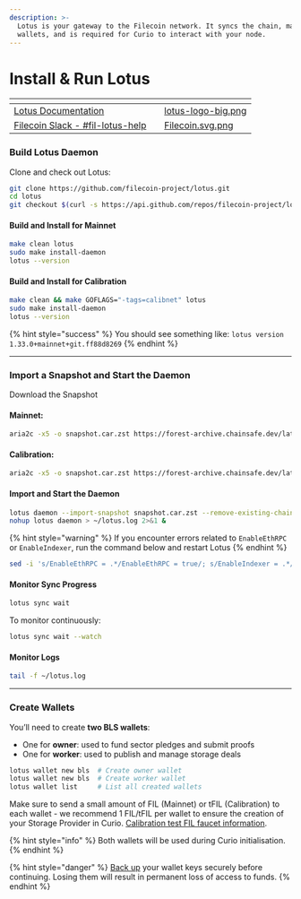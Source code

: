 ```yaml
---
description: >-
  Lotus is your gateway to the Filecoin network. It syncs the chain, manages
  wallets, and is required for Curio to interact with your node.
---
```


# Install & Run Lotus

<table data-view="cards"><thead><tr><th></th><th></th><th data-hidden data-card-cover data-type="files"></th></tr></thead><tbody><tr><td><a href="https://lotus.filecoin.io/lotus/get-started/what-is-lotus/">Lotus Documentation</a></td><td></td><td><a href="../../.gitbook/assets/lotus-logo-big.png">lotus-logo-big.png</a></td></tr><tr><td><a href="https://filecoinproject.slack.com/archives/CPFTWMY7N">Filecoin Slack - #fil-lotus-help</a></td><td></td><td><a href="../../.gitbook/assets/Filecoin.svg.png">Filecoin.svg.png</a></td></tr></tbody></table>

### Build Lotus Daemon

Clone and check out Lotus:

```sh
git clone https://github.com/filecoin-project/lotus.git
cd lotus
git checkout $(curl -s https://api.github.com/repos/filecoin-project/lotus/releases/latest | jq -r .tag_name)
```

#### **Build and Install for Mainnet**

```sh
make clean lotus
sudo make install-daemon
lotus --version
```

#### **Build and Install for Calibration**

```sh
make clean && make GOFLAGS="-tags=calibnet" lotus
sudo make install-daemon
lotus --version
```

{% hint style="success" %}
You should see something like: `lotus version 1.33.0+mainnet+git.ff88d8269`
{% endhint %}

***

### Import a Snapshot and Start the Daemon

Download the Snapshot

#### Mainnet:

```sh
aria2c -x5 -o snapshot.car.zst https://forest-archive.chainsafe.dev/latest/mainnet/
```

#### Calibration:

```sh
aria2c -x5 -o snapshot.car.zst https://forest-archive.chainsafe.dev/latest/calibnet/
```

#### Import and Start the Daemon

```sh
lotus daemon --import-snapshot snapshot.car.zst --remove-existing-chain --halt-after-import
nohup lotus daemon > ~/lotus.log 2>&1 &
```

{% hint style="warning" %}
If you encounter errors related to `EnableEthRPC` or `EnableIndexer`, run the command below and restart Lotus
{% endhint %}

```sh
sed -i 's/EnableEthRPC = .*/EnableEthRPC = true/; s/EnableIndexer = .*/EnableIndexer = true/' ~/.lotus/config.toml
```

#### **Monitor Sync Progress**

```sh
lotus sync wait
```

To monitor continuously:

```sh
lotus sync wait --watch
```

#### **Monitor Logs**

```sh
tail -f ~/lotus.log
```

***

### Create Wallets

You’ll need to create **two BLS wallets**:

* One for **owner**: used to fund sector pledges and submit proofs
* One for **worker**: used to publish and manage storage deals

```sh
lotus wallet new bls  # Create owner wallet
lotus wallet new bls  # Create worker wallet
lotus wallet list     # List all created wallets
```

Make sure to send a small amount of FIL (Mainnet) or tFIL (Calibration) to each wallet - we recommend 1 FIL/tFIL per wallet to ensure the creation of your Storage Provider in Curio. [Calibration test FIL faucet information](https://docs.filecoin.io/smart-contracts/developing-contracts/get-test-tokens).

{% hint style="info" %}
Both wallets will be used during Curio initialisation.
{% endhint %}

{% hint style="danger" %}
[Back up](https://lotus.filecoin.io/lotus/manage/manage-fil/#exporting-and-importing-addresses) your wallet keys securely before continuing. Losing them will result in permanent loss of access to funds.
{% endhint %}
